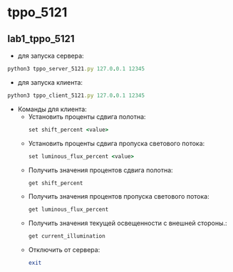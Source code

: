 # tppo_5121
## lab1_tppo_5121
- для запуска сервера:
```ruby
python3 tppo_server_5121.py 127.0.0.1 12345
```
- для запуска клиента:
```ruby
python3 tppo_client_5121.py 127.0.0.1 12345
```
- Команды для клиента:
  - Установить проценты сдвига полотна:
      ```ruby
      set shift_percent <value>
      ```
  - Установить проценты сдвига пропуска светового потока:
      ```ruby
      set luminous_flux_percent <value>
      ```
  - Получить значения процентов сдвига полотна:
      ```ruby
      get shift_percent
      ```
  - Получить значения процентов пропуска светового потока:
      ```ruby
      get luminous_flux_percent
      ```
  - Получить значения текущей освещенности с внешней стороны.:
      ```ruby
      get current_illumination
      ```
  - Отключить от сервера:
      ```ruby
      exit
      ```

